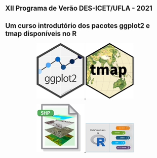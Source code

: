 XII Programa de Verão DES-ICET/UFLA - 2021 
---
Um curso introdutório dos pacotes ggplot2 e tmap disponíveis no R
---

<p align="center">

<a href="https://rpubs.com/Henriqueufla/course-ggplot2">
<img src="man/figuras/logo.png" alt="" width="30%"> </a>    

<a href="https://rpubs.com/Henriqueufla/tmap_r">
<img src="man/figuras/logotmap.png" alt="" width="30%"> </a>   

</p>

<p align="center">

<a href="https://drive.google.com/drive/folders/1_xTe5X78m2GqNT4OB1ZSNkYFtnauSUZU?usp=sharing">
<img src="man/figuras/shp.png" alt="" width="30%"> </a>    

<a href="https://drive.google.com/file/d/1T7iqLmKq9i6wPochJg8AKHYSZZEIojSJ/view?usp=sharing">
<img src="man/figuras/data.png" alt="" width="30%"> </a>   

</p>


